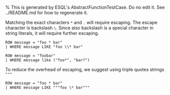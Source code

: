 % This is generated by ESQL's AbstractFunctionTestCase. Do no edit it. See ../README.md for how to regenerate it.

Matching the exact characters `*` and `.` will require escaping.
The escape character is backslash `\`. Since also backslash is a special character in string literals,
it will require further escaping.

```esql
ROW message = "foo * bar"
| WHERE message LIKE "foo \\* bar"
```


```esql
ROW message = "foobar"
| WHERE message like ("foo*", "bar?")
```


To reduce the overhead of escaping, we suggest using triple quotes strings `"""`

```esql
ROW message = "foo * bar"
| WHERE message LIKE """foo \* bar"""
```



